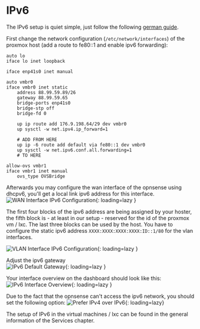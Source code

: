 # IPv6
The IPv6 setup is quiet simple, just follow the following [german guide](https://dominicpratt.de/hetzner-und-proxmox-ipv6-mit-router-vm-nutzen/).

First change the network configuration (`/etc/network/interfaces`) of the proxmox host (add a route to fe80::1 and enable ipv6 forwarding):
```shell
auto lo
iface lo inet loopback

iface enp41s0 inet manual

auto vmbr0
iface vmbr0 inet static
	address 88.99.59.89/26
	gateway 88.99.59.65
	bridge-ports enp41s0
	bridge-stp off
	bridge-fd 0

    up ip route add 176.9.198.64/29 dev vmbr0
    up sysctl -w net.ipv4.ip_forward=1

	# ADD FROM HERE
	up ip -6 route add default via fe80::1 dev vmbr0
	up sysctl -w net.ipv6.conf.all.forwarding=1
	# TO HERE

allow-ovs vmbr1
iface vmbr1 inet manual
	ovs_type OVSBridge
```

Afterwards you may configure the wan interface of the opnsense using dhcpv6, you'll get a local link ipv6 address for this interface.  
![WAN Interface IPv6 Configuration](../img/setup/ipv6/OPNsense_IPv6_Interfaces.png?raw=true){: loading=lazy }

The first four blocks of the ipv6 address are being assigned by your hoster, the fifth block is - at least in our setup - reserved for the id of the proxmox vm / lxc. The last three blocks can be used by the host. You have to configure the static ipv6 address `XXXX:XXXX:XXXX:XXXX:ID::1/80` for the vlan interfaces.

![VLAN Interface IPv6 Configuration](../img/setup/ipv6/OPNsense_IPv6_Interfaces.png?raw=true){: loading=lazy }

Adjust the ipv6 gateway  
![IPv6 Default Gateway](../img/setup/ipv6/OPNsense_IPv6_Gateway.png?raw=true){: loading=lazy }

Your interface overview on the dashboard should look like this:  
![IPv6 Interface Overview](../img/setup/ipv6/OPNsense_IPv6_Overview.png?raw=true){: loading=lazy }

Due to the fact that the opnsense can't access the ipv6 network, you should set the following option:
![Prefer IPv4 over IPv6](../img/setup/ipv6/OPNsense_PreferIPv4.png?raw=true){: loading=lazy}

The setup of IPv6 in the virtual machines / lxc can be found in the general information of the Services chapter.
